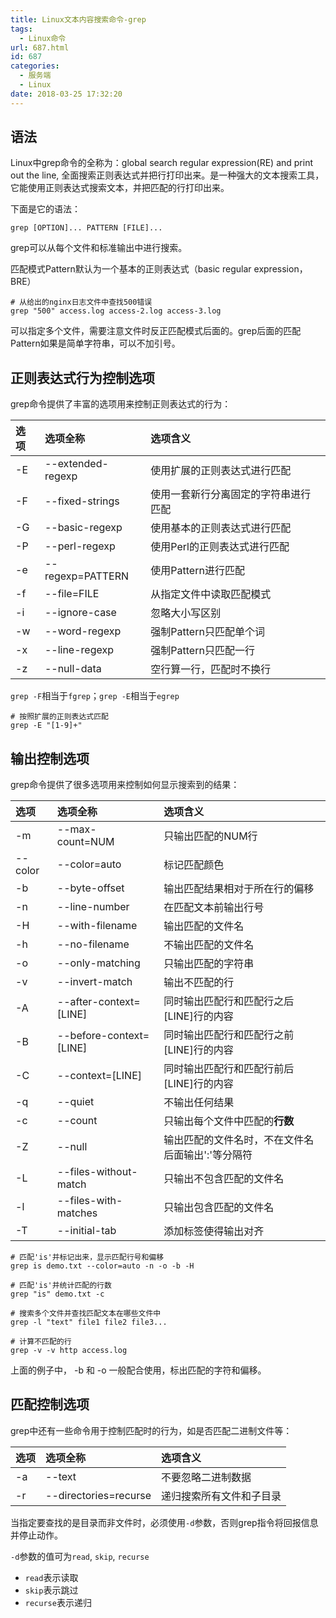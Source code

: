 ```yaml
---
title: Linux文本内容搜索命令-grep
tags:
  - Linux命令
url: 687.html
id: 687
categories:
  - 服务端
  - Linux
date: 2018-03-25 17:32:20
---
```


## 语法
Linux中grep命令的全称为：global search regular expression(RE) and print out the line, 全面搜索正则表达式并把行打印出来。是一种强大的文本搜索工具，它能使用正则表达式搜索文本，并把匹配的行打印出来。

下面是它的语法：
```shell
grep [OPTION]... PATTERN [FILE]...
```
grep可以从每个文件和标准输出中进行搜索。

匹配模式Pattern默认为一个基本的正则表达式（basic regular expression，BRE）

```shell
# 从给出的nginx日志文件中查找500错误
grep "500" access.log access-2.log access-3.log
```

可以指定多个文件，需要注意文件时反正匹配模式后面的。grep后面的匹配Pattern如果是简单字符串，可以不加引号。

## 正则表达式行为控制选项
grep命令提供了丰富的选项用来控制正则表达式的行为：

|选项|选项全称|选项含义|
|:-- |:-- |:-- |
|-E |--extended-regexp |使用扩展的正则表达式进行匹配 |
|-F |--fixed-strings |使用一套新行分离固定的字符串进行匹配 |
|-G |--basic-regexp |使用基本的正则表达式进行匹配 |
|-P |--perl-regexp |使用Perl的正则表达式进行匹配 |
|-e |--regexp=PATTERN |使用Pattern进行匹配 |
|-f |--file=FILE |从指定文件中读取匹配模式 |
|-i |--ignore-case |忽略大小写区别 |
|-w |--word-regexp |强制Pattern只匹配单个词 |
|-x |--line-regexp |强制Pattern只匹配一行 |
|-z |--null-data |空行算一行，匹配时不换行 |

`grep -F`相当于`fgrep`；`grep -E`相当于`egrep`
```shell
# 按照扩展的正则表达式匹配
grep -E "[1-9]+"
```

## 输出控制选项
grep命令提供了很多选项用来控制如何显示搜索到的结果：

|选项|选项全称|选项含义|
|:-- |:-- |:-- |
|-m |--max-count=NUM |只输出匹配的NUM行 |
|--color |--color=auto |标记匹配颜色 |
|-b |--byte-offset |输出匹配结果相对于所在行的偏移 |
|-n |--line-number |在匹配文本前输出行号 |
|-H |--with-filename |输出匹配的文件名 |
|-h |--no-filename |不输出匹配的文件名 |
|-o |--only-matching |只输出匹配的字符串 |
|-v |--invert-match |输出不匹配的行 |
|-A |--after-context=[LINE] |同时输出匹配行和匹配行之后[LINE]行的内容 |
|-B |--before-context=[LINE] |同时输出匹配行和匹配行之前[LINE]行的内容 |
|-C |--context=[LINE] |同时输出匹配行和匹配行前后[LINE]行的内容 |
|-q |--quiet |不输出任何结果 |
|-c |--count |只输出每个文件中匹配的**行数** |
|-Z |--null |输出匹配的文件名时，不在文件名后面输出':'等分隔符 |
|-L |--files-without-match |只输出不包含匹配的文件名 |
|-l |--files-with-matches |只输出包含匹配的文件名 |
|-T |--initial-tab |添加标签使得输出对齐 |

```shell
# 匹配'is'并标记出来，显示匹配行号和偏移
grep is demo.txt --color=auto -n -o -b -H

# 匹配'is'并统计匹配的行数
grep "is" demo.txt -c

# 搜索多个文件并查找匹配文本在哪些文件中
grep -l "text" file1 file2 file3...

# 计算不匹配的行
grep -v -v http access.log
```

上面的例子中， -b 和 -o 一般配合使用，标出匹配的字符和偏移。

## 匹配控制选项
grep中还有一些命令用于控制匹配时的行为，如是否匹配二进制文件等：

|选项|选项全称|选项含义|
|:-- |:-- |:-- |
|-a |--text |不要忽略二进制数据 |
|-r |--directories=recurse |递归搜索所有文件和子目录 |

当指定要查找的是目录而非文件时，必须使用`-d`参数，否则grep指令将回报信息并停止动作。

`-d`参数的值可为`read`, `skip`, `recurse`

- `read`表示读取
- `skip`表示跳过
- `recurse`表示递归
